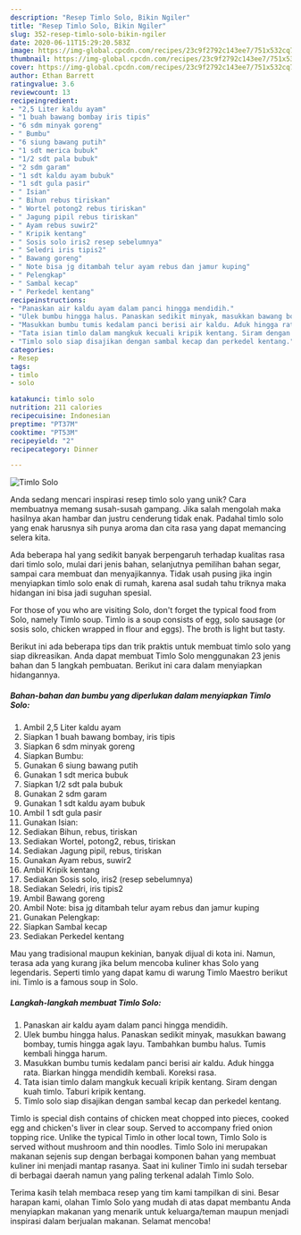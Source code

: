 ```yaml
---
description: "Resep Timlo Solo, Bikin Ngiler"
title: "Resep Timlo Solo, Bikin Ngiler"
slug: 352-resep-timlo-solo-bikin-ngiler
date: 2020-06-11T15:29:20.583Z
image: https://img-global.cpcdn.com/recipes/23c9f2792c143ee7/751x532cq70/timlo-solo-foto-resep-utama.jpg
thumbnail: https://img-global.cpcdn.com/recipes/23c9f2792c143ee7/751x532cq70/timlo-solo-foto-resep-utama.jpg
cover: https://img-global.cpcdn.com/recipes/23c9f2792c143ee7/751x532cq70/timlo-solo-foto-resep-utama.jpg
author: Ethan Barrett
ratingvalue: 3.6
reviewcount: 13
recipeingredient:
- "2,5 Liter kaldu ayam"
- "1 buah bawang bombay iris tipis"
- "6 sdm minyak goreng"
- " Bumbu"
- "6 siung bawang putih"
- "1 sdt merica bubuk"
- "1/2 sdt pala bubuk"
- "2 sdm garam"
- "1 sdt kaldu ayam bubuk"
- "1 sdt gula pasir"
- " Isian"
- " Bihun rebus tiriskan"
- " Wortel potong2 rebus tiriskan"
- " Jagung pipil rebus tiriskan"
- " Ayam rebus suwir2"
- " Kripik kentang"
- " Sosis solo iris2 resep sebelumnya"
- " Seledri iris tipis2"
- " Bawang goreng"
- " Note bisa jg ditambah telur ayam rebus dan jamur kuping"
- " Pelengkap"
- " Sambal kecap"
- " Perkedel kentang"
recipeinstructions:
- "Panaskan air kaldu ayam dalam panci hingga mendidih."
- "Ulek bumbu hingga halus. Panaskan sedikit minyak, masukkan bawang bombay, tumis hingga agak layu. Tambahkan bumbu halus. Tumis kembali hingga harum."
- "Masukkan bumbu tumis kedalam panci berisi air kaldu. Aduk hingga rata. Biarkan hingga mendidih kembali. Koreksi rasa."
- "Tata isian timlo dalam mangkuk kecuali kripik kentang. Siram dengan kuah timlo. Taburi kripik kentang."
- "Timlo solo siap disajikan dengan sambal kecap dan perkedel kentang."
categories:
- Resep
tags:
- timlo
- solo

katakunci: timlo solo 
nutrition: 211 calories
recipecuisine: Indonesian
preptime: "PT37M"
cooktime: "PT53M"
recipeyield: "2"
recipecategory: Dinner

---
```



![Timlo Solo](https://img-global.cpcdn.com/recipes/23c9f2792c143ee7/751x532cq70/timlo-solo-foto-resep-utama.jpg)

Anda sedang mencari inspirasi resep timlo solo yang unik? Cara membuatnya memang susah-susah gampang. Jika salah mengolah maka hasilnya akan hambar dan justru cenderung tidak enak. Padahal timlo solo yang enak harusnya sih punya aroma dan cita rasa yang dapat memancing selera kita.

Ada beberapa hal yang sedikit banyak berpengaruh terhadap kualitas rasa dari timlo solo, mulai dari jenis bahan, selanjutnya pemilihan bahan segar, sampai cara membuat dan menyajikannya. Tidak usah pusing jika ingin menyiapkan timlo solo enak di rumah, karena asal sudah tahu triknya maka hidangan ini bisa jadi suguhan spesial.

For those of you who are visiting Solo, don&#39;t forget the typical food from Solo, namely Timlo soup. Timlo is a soup consists of egg, solo sausage (or sosis solo, chicken wrapped in flour and eggs). The broth is light but tasty.


Berikut ini ada beberapa tips dan trik praktis untuk membuat timlo solo yang siap dikreasikan. Anda dapat membuat Timlo Solo menggunakan 23 jenis bahan dan 5 langkah pembuatan. Berikut ini cara dalam menyiapkan hidangannya.

<!--inarticleads1-->

##### Bahan-bahan dan bumbu yang diperlukan dalam menyiapkan Timlo Solo:

1. Ambil 2,5 Liter kaldu ayam
1. Siapkan 1 buah bawang bombay, iris tipis
1. Siapkan 6 sdm minyak goreng
1. Siapkan  Bumbu:
1. Gunakan 6 siung bawang putih
1. Gunakan 1 sdt merica bubuk
1. Siapkan 1/2 sdt pala bubuk
1. Gunakan 2 sdm garam
1. Gunakan 1 sdt kaldu ayam bubuk
1. Ambil 1 sdt gula pasir
1. Gunakan  Isian:
1. Sediakan  Bihun, rebus, tiriskan
1. Sediakan  Wortel, potong2, rebus, tiriskan
1. Sediakan  Jagung pipil, rebus, tiriskan
1. Gunakan  Ayam rebus, suwir2
1. Ambil  Kripik kentang
1. Sediakan  Sosis solo, iris2 (resep sebelumnya)
1. Sediakan  Seledri, iris tipis2
1. Ambil  Bawang goreng
1. Ambil  Note: bisa jg ditambah telur ayam rebus dan jamur kuping
1. Gunakan  Pelengkap:
1. Siapkan  Sambal kecap
1. Sediakan  Perkedel kentang


Mau yang tradisional maupun kekinian, banyak dijual di kota ini. Namun, terasa ada yang kurang jika belum mencoba kuliner khas Solo yang legendaris. Seperti timlo yang dapat kamu di warung Timlo Maestro berikut ini. Timlo is a famous soup in Solo. 

<!--inarticleads2-->

##### Langkah-langkah membuat Timlo Solo:

1. Panaskan air kaldu ayam dalam panci hingga mendidih.
1. Ulek bumbu hingga halus. Panaskan sedikit minyak, masukkan bawang bombay, tumis hingga agak layu. Tambahkan bumbu halus. Tumis kembali hingga harum.
1. Masukkan bumbu tumis kedalam panci berisi air kaldu. Aduk hingga rata. Biarkan hingga mendidih kembali. Koreksi rasa.
1. Tata isian timlo dalam mangkuk kecuali kripik kentang. Siram dengan kuah timlo. Taburi kripik kentang.
1. Timlo solo siap disajikan dengan sambal kecap dan perkedel kentang.


Timlo is special dish contains of chicken meat chopped into pieces, cooked egg and chicken&#39;s liver in clear soup. Served to accompany fried onion topping rice. Unlike the typical Timlo in other local town, Timlo Solo is served without mushroom and thin noodles. Timlo Solo ini merupakan makanan sejenis sup dengan berbagai komponen bahan yang membuat kuliner ini menjadi mantap rasanya. Saat ini kuliner Timlo ini sudah tersebar di berbagai daerah namun yang paling terkenal adalah Timlo Solo. 

Terima kasih telah membaca resep yang tim kami tampilkan di sini. Besar harapan kami, olahan Timlo Solo yang mudah di atas dapat membantu Anda menyiapkan makanan yang menarik untuk keluarga/teman maupun menjadi inspirasi dalam berjualan makanan. Selamat mencoba!
